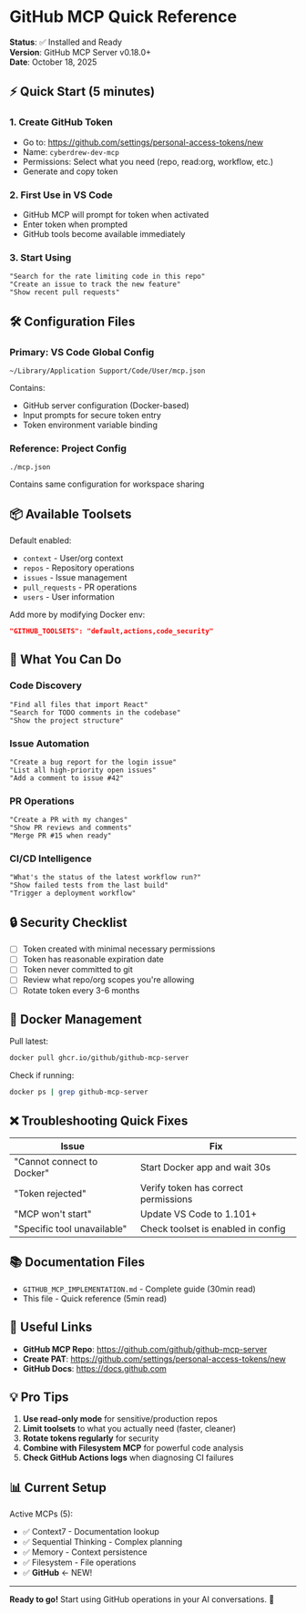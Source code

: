 # GitHub MCP Quick Reference

**Status**: ✅ Installed and Ready  
**Version**: GitHub MCP Server v0.18.0+  
**Date**: October 18, 2025

## ⚡ Quick Start (5 minutes)

### 1. Create GitHub Token
- Go to: https://github.com/settings/personal-access-tokens/new
- Name: `cyberdrew-dev-mcp`
- Permissions: Select what you need (repo, read:org, workflow, etc.)
- Generate and copy token

### 2. First Use in VS Code
- GitHub MCP will prompt for token when activated
- Enter token when prompted
- GitHub tools become available immediately

### 3. Start Using
```
"Search for the rate limiting code in this repo"
"Create an issue to track the new feature"
"Show recent pull requests"
```

## 🛠️ Configuration Files

### Primary: VS Code Global Config
```
~/Library/Application Support/Code/User/mcp.json
```

Contains:
- GitHub server configuration (Docker-based)
- Input prompts for secure token entry
- Token environment variable binding

### Reference: Project Config
```
./mcp.json
```

Contains same configuration for workspace sharing

## 📦 Available Toolsets

Default enabled:
- `context` - User/org context
- `repos` - Repository operations
- `issues` - Issue management
- `pull_requests` - PR operations
- `users` - User information

Add more by modifying Docker env:
```json
"GITHUB_TOOLSETS": "default,actions,code_security"
```

## 🔑 What You Can Do

### Code Discovery
```
"Find all files that import React"
"Search for TODO comments in the codebase"
"Show the project structure"
```

### Issue Automation
```
"Create a bug report for the login issue"
"List all high-priority open issues"
"Add a comment to issue #42"
```

### PR Operations
```
"Create a PR with my changes"
"Show PR reviews and comments"
"Merge PR #15 when ready"
```

### CI/CD Intelligence
```
"What's the status of the latest workflow run?"
"Show failed tests from the last build"
"Trigger a deployment workflow"
```

## 🔒 Security Checklist

- [ ] Token created with minimal necessary permissions
- [ ] Token has reasonable expiration date
- [ ] Token never committed to git
- [ ] Review what repo/org scopes you're allowing
- [ ] Rotate token every 3-6 months

## 🚀 Docker Management

Pull latest:
```bash
docker pull ghcr.io/github/github-mcp-server
```

Check if running:
```bash
docker ps | grep github-mcp-server
```

## ❌ Troubleshooting Quick Fixes

| Issue | Fix |
|-------|-----|
| "Cannot connect to Docker" | Start Docker app and wait 30s |
| "Token rejected" | Verify token has correct permissions |
| "MCP won't start" | Update VS Code to 1.101+ |
| "Specific tool unavailable" | Check toolset is enabled in config |

## 📚 Documentation Files

- `GITHUB_MCP_IMPLEMENTATION.md` - Complete guide (30min read)
- This file - Quick reference (5min read)

## 🔗 Useful Links

- **GitHub MCP Repo**: https://github.com/github/github-mcp-server
- **Create PAT**: https://github.com/settings/personal-access-tokens/new
- **GitHub Docs**: https://docs.github.com

## 💡 Pro Tips

1. **Use read-only mode** for sensitive/production repos
2. **Limit toolsets** to what you actually need (faster, cleaner)
3. **Rotate tokens regularly** for security
4. **Combine with Filesystem MCP** for powerful code analysis
5. **Check GitHub Actions logs** when diagnosing CI failures

## 📊 Current Setup

Active MCPs (5):
- ✅ Context7 - Documentation lookup
- ✅ Sequential Thinking - Complex planning
- ✅ Memory - Context persistence
- ✅ Filesystem - File operations
- ✅ **GitHub** ← NEW!

---

**Ready to go!** Start using GitHub operations in your AI conversations. 🚀
